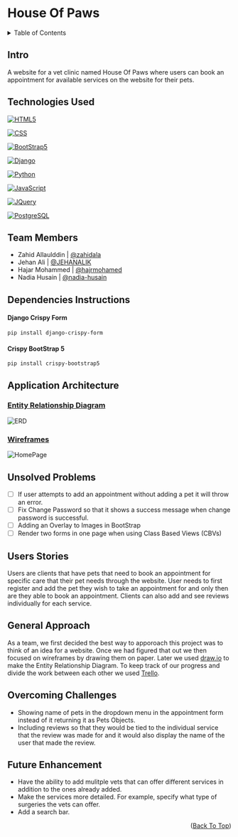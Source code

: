 <a name="readme-top"></a>

# House Of Paws

<!-- TABLE OF CONTENTS -->
<details>
  <summary>Table of Contents</summary>
  <ol>
    <li><a href="#intro">Intro</a></li>
    <li><a href="#technologies-used">Technologies Used</a></li>
    <li><a href="#team-members">Team Members</a></li>
    <li><a href="#dependencies-instructions">Dependencies Instructions</a></li>
    <li><a href="#application-architecture">Application Architecture</a></li>
    <ul>
        <li><a href="#entity-relationship-diagram">Entity Relationship Diagram</a></li>
        <li><a href="#wireframes">Wireframes</a></li>
    </ul>
    <li><a href="#unsolved-problems">Unsolved Problems</a></li>
    <li><a href="#users-stories">Users Stories</a></li>
    <li><a href="#general-approach">General Approach</a></li>
    <li><a href="#overcoming-challenges">Overcoming Challenges</a></li>
    <li><a href="#future-enhancement">Future Enhancement</a></li>
  </ol>
</details>

## Intro

A website for a vet clinic named House Of Paws where users can book an appointment for available services on the website for their pets. 

## Technologies Used

[![HTML5](https://img.shields.io/badge/HTML-239120?style=for-the-badge&logo=html5&logoColor=white)](https://en.wikipedia.org/wiki/HTML)

[![CSS](https://img.shields.io/badge/CSS-239120?&style=for-the-badge&logo=css3&logoColor=white)](https://en.wikipedia.org/wiki/CSS)

[![BootStrap5](https://img.shields.io/badge/Bootstrap-563D7C?style=for-the-badge&logo=bootstrap&logoColor=white)](https://www.getbootstrap.com)

[![Django](https://img.shields.io/badge/Django-092E20?style=for-the-badge&logo=django&logoColor=white)](https://www.djangoproject.com/)

[![Python](https://img.shields.io/badge/Python-3776AB?style=for-the-badge&logo=python&logoColor=white)](https://www.python.org/)

[![JavaScript](https://img.shields.io/badge/JavaScript-F7DF1E?style=for-the-badge&logo=javascript&logoColor=black)](https://developer.mozilla.org/en-US/docs/Web/JavaScript)

[![JQuery](https://img.shields.io/badge/jQuery-0769AD?style=for-the-badge&logo=jquery&logoColor=white)](https://jquery.com/)

[![PostgreSQL](https://img.shields.io/badge/PostgreSQL-316192?style=for-the-badge&logo=postgresql&logoColor=white)](https://www.postgresql.org/)

## Team Members

- Zahid Allaulddin | [@zahidala](https://github.com/zahidala)
- Jehan Ali | [@JEHANALIK](https://github.com/JEHANALIK)
- Hajar Mohammed | [@hajrmohamed](https://github.com/hajrmohamed)
- Nadia Husain | [@nadia-husain](https://github.com/nadia-husain)

## Dependencies Instructions

#### Django Crispy Form 

```
pip install django-crispy-form
```

#### Crispy BootStrap 5

```
pip install crispy-bootstrap5
```

## Application Architecture

### <ins>Entity Relationship Diagram</ins>

![ERD](https://i.imgur.com/P5SPJgp.jpg)

### <ins>Wireframes</ins>

![HomePage](https://i.imgur.com/CDftI3e.png)

## Unsolved Problems

- [ ] If user attempts to add an appointment without adding a pet it will throw an error.
- [ ] Fix Change Password so that it shows a success message when change password is successful.
- [ ] Adding an Overlay to Images in BootStrap
- [ ] Render two forms in one page when using Class Based Views (CBVs)

## Users Stories

Users are clients that have pets that need to book an appointment for specific care that their pet needs through the website. User needs to first register and add the pet they wish to take an appointment for and only then are they able to book an appointment. Clients can also add and see reviews individually for each service.

## General Approach

As a team, we first decided the best way to apporoach this project was to think of an idea for a website. Once we had figured that out we then focused on wireframes by drawing them on paper. Later we used [draw.io](draw.io) to make the Entity Relationship Diagram. To keep track of our progress and divide the work between each other we used [Trello](https://trello.com/).

## Overcoming Challenges

- Showing name of pets in the dropdown menu in the appointment form instead of it returning it as Pets Objects.
- Including reviews so that they would be tied to the individual service that the review was made for and it would also display the name of the user that made the review.

## Future Enhancement

- Have the ability to add mulitple vets that can offer different services in addition to the ones already added.
- Make the services more detailed. For example, specify what type of surgeries the vets can offer.
- Add a search bar. 

<p align="right">(<a href="#readme-top">Back To Top</a>)</p>